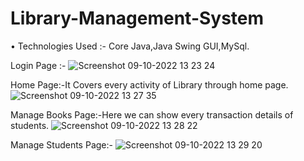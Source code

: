 # Library-Management-System
• Technologies Used :- Core Java,Java Swing GUI,MySql.

Login Page :-
![Screenshot 09-10-2022 13 23 24](https://user-images.githubusercontent.com/112388234/189474737-aa883f64-914f-4cdc-8897-82a1f5117bb3.png)

Home Page:-It Covers every activity of Library through home page.
![Screenshot 09-10-2022 13 27 35](https://user-images.githubusercontent.com/112388234/189474803-3373b530-621a-45f8-8750-102f296cde95.png)

Manage Books Page:-Here we can show every transaction details of students.
![Screenshot 09-10-2022 13 28 22](https://user-images.githubusercontent.com/112388234/189474817-ed700f37-b424-4b95-b8b7-ef4b1f744081.png)

Manage Students Page:-
![Screenshot 09-10-2022 13 29 20](https://user-images.githubusercontent.com/112388234/189474840-c7ad5fa4-4eb3-414b-8582-80b8c33a4e73.png)




